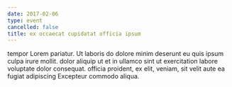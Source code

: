 ```yaml
---
date: 2017-02-06
type: event
cancelled: false
title: ex occaecat cupidatat officia ipsum
---
```

tempor Lorem pariatur. Ut laboris do dolore minim deserunt eu quis ipsum culpa irure mollit. dolor aliquip ut et in ullamco sint ut exercitation labore voluptate dolor consequat. officia proident, ex elit, veniam, sit velit aute ea fugiat adipiscing Excepteur commodo aliqua.